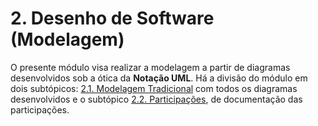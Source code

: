 # 2. Desenho de Software (Modelagem)

O presente módulo visa realizar a modelagem a partir de diagramas desenvolvidos sob a ótica da **Notação UML**. Há a divisão do módulo em dois subtópicos: [2.1. Modelagem Tradicional](/docs/Modelagem/2.1.ModelagemTradicional.md) com todos os diagramas desenvolvidos e o subtópico [2.2. Participações](/docs/Modelagem/2.2.ParticipacoesModelagem.md), de documentação das participações.

<!-- A Wiki ou GitPages do Projeto deve conter um tópico dedicado ao Módulo Desenho de Software (Modelagem), com um subtópico principal, conforme [2.1](/docs/Modelagem/2.1.ModelagemTradicional.md)
, subdividido em dois ([2.1.1](/docs/Modelagem/2.1.1.UMLEstaticos.md) e [2.1.2](/docs/Modelagem/2.1.2.UMLDinamicos.md)). Adicionalmente, há um subtópico de cunho complementar, conforme [2.2](/docs/Modelagem/2.2.ParticipacoesModelagem.md). -->
